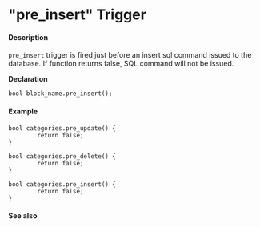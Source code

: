 # "pre\_insert" Trigger

#### Description

  `pre_insert` trigger is fired just before an insert sql command issued to the database. If function returns false, SQL command will not be issued.

**Declaration**

```text
bool block_name.pre_insert();
```

#### **Example**

```text
bool categories.pre_update() {
        return false;
}
 
bool categories.pre_delete() {
        return false;
}
 
bool categories.pre_insert() {
        return false;
}
```

#### **See also**

